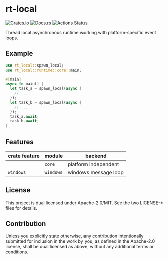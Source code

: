 # rt-local

[![Crates.io](https://img.shields.io/crates/v/rt-local.svg)](https://crates.io/crates/rt-local)
[![Docs.rs](https://docs.rs/rt-local/)](https://docs.rs/rt-local/badge.svg)
[![Actions Status](https://github.com/frozenlib/rt-local/workflows/CI/badge.svg)](https://github.com/frozenlib/rt-local/actions)

Thread local asynchronous runtime working with platform-specific event loops.

## Example

```rust
use rt_local::spawn_local;
use rt_local::runtime::core::main;

#[main]
async fn main() {
  let task_a = spawn_local(async {
    // ...
  });
  let task_b = spawn_local(async {
    // ...
  });
  task_a.await;
  task_b.await;
}
```

## Features

| crate feature | module    | backend              |
| ------------- | --------- | -------------------- |
|               | `core`    | platform independent |
| `windows`     | `windows` | windows message loop |

## License

This project is dual licensed under Apache-2.0/MIT. See the two LICENSE-\* files for details.

## Contribution

Unless you explicitly state otherwise, any contribution intentionally submitted for inclusion in the work by you, as defined in the Apache-2.0 license, shall be dual licensed as above, without any additional terms or conditions.
